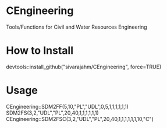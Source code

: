 # CEngineering
Tools/Functions for Civil and Water Resources Engineering


<b><h1>How to Install</h1></b>

devtools::install_github("sivarajahm/CEngineering", force=TRUE)

<b><h1>Usage</h1></b>
CEngineering::SDM2FF(5,10,"PL","UDL",0,5,1,1,1,1,1,1)<br/>
SDM2FS(3,2,"UDL","PL",20,40,1,1,1,1,1,1)<br/>
CEngineering::SDM2FSC(3,2,"UDL","PL",20,40,1,1,1,1,1,1,10,"C")

